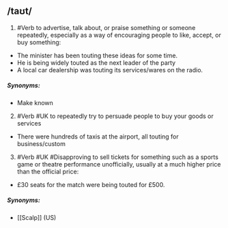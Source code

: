 ## /taʊt/  
1. #Verb 
to advertise, talk about, or praise something or someone repeatedly, especially as a way of encouraging people to like, accept, or buy something:

- The minister has been touting these ideas for some time.
- He is being widely touted as the next leader of the party
- A local car dealership was touting its services/wares on the radio.

##### Synonyms:
- Make known

2. #Verb #UK
to repeatedly try to persuade people to buy your goods or services

- There were hundreds of taxis at the airport, all touting for business/custom

3. #Verb #UK #Disapproving
to sell tickets for something such as a sports game or theatre performance unofficially, usually at a much higher price than the official price:

- £30 seats for the match were being touted for £500.

##### Synonyms:
- [[Scalp]] (US)